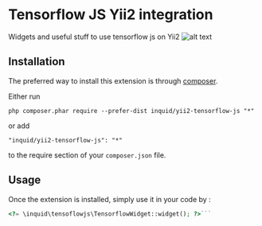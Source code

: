 Tensorflow JS Yii2 integration
==============================
Widgets and useful stuff to use tensorflow js on Yii2
![alt text](https://raw.githubusercontent.com/inquid/yii2-tensorflow-js/master/src/images/logo.png)

Installation
------------

The preferred way to install this extension is through [composer](http://getcomposer.org/download/).

Either run

```
php composer.phar require --prefer-dist inquid/yii2-tensorflow-js "*"
```

or add

```
"inquid/yii2-tensorflow-js": "*"
```

to the require section of your `composer.json` file.


Usage
-----

Once the extension is installed, simply use it in your code by  :

```php
<?= \inquid\tensoflowjs\TensorflowWidget::widget(); ?>```
